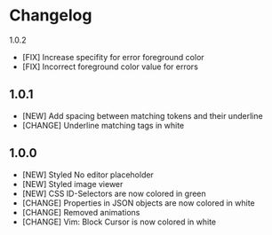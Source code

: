 Changelog
=========

1.0.2
- [FIX] Increase specifity for error foreground color
- [FIX] Incorrect foreground color value for errors

1.0.1
-----
- [NEW] Add spacing between matching tokens and their underline
- [CHANGE] Underline matching tags in white

1.0.0
-----

- [NEW] Styled No editor placeholder
- [NEW] Styled image viewer
- [NEW] CSS ID-Selectors are now colored in green
- [CHANGE] Properties in JSON objects are now colored in white
- [CHANGE] Removed animations
- [CHANGE] Vim: Block Cursor is now colored in white